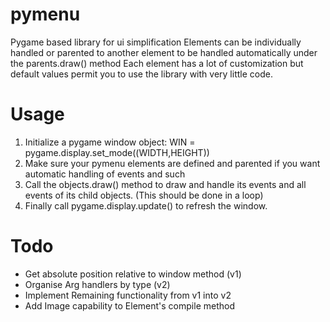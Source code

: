 
# pymenu
Pygame based library for ui simplification
Elements can be individually handled or parented to another element to be handled automatically under the parents.draw() method
Each element has a lot of customization but default values permit you to use the library with very little code.



# Usage

1. Initialize a pygame window object:  WIN = pygame.display.set_mode((WIDTH,HEIGHT))
2. Make sure your pymenu elements are defined and parented if you want automatic handling of events and such
3. Call the objects.draw() method to draw and handle its events and all events of its child objects. (This should be done in a loop)
4. Finally call pygame.display.update() to refresh the window.

# Todo

* Get absolute position relative to window method (v1)
* Organise Arg handlers by type (v2)
* Implement Remaining functionality from v1 into v2
* Add Image capability to Element's compile method



